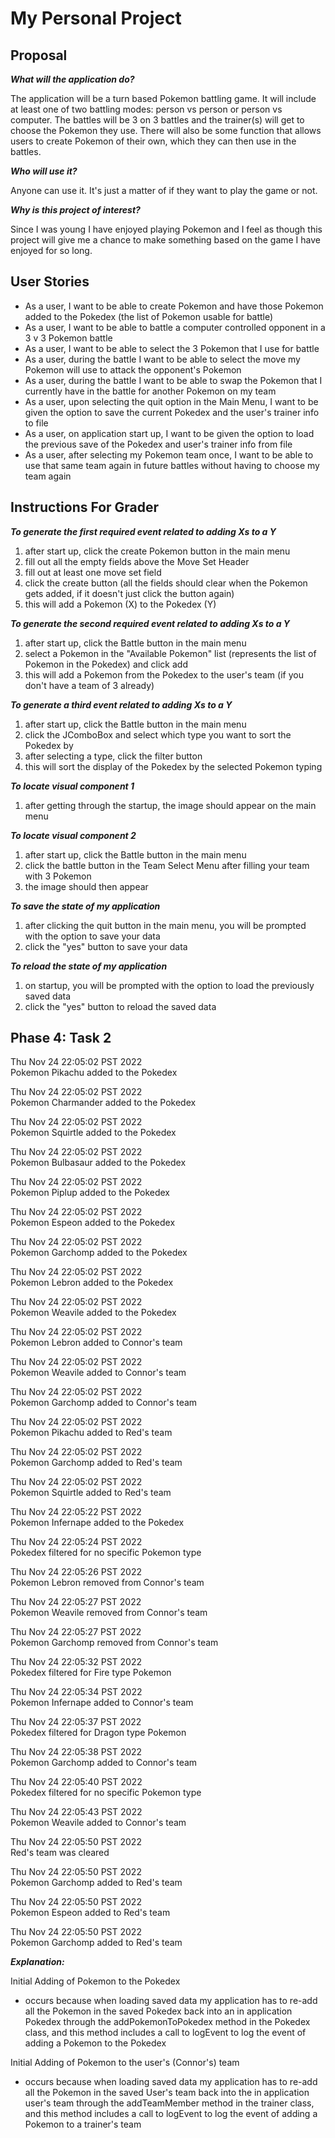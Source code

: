 # My Personal Project

## Proposal

***What will the application do?***

The application will be a turn based Pokemon battling game.
It will include at least one of two battling modes: person vs person or 
person vs computer.
The battles will be 3 on 3 battles and the trainer(s) will get to choose 
the Pokemon they use.
There will also be some function that allows users to create Pokemon of their 
own, which they can then use in the battles.

***Who will use it?***

Anyone can use it. It's just a matter of if they want to play the game or not. 

***Why is this project of interest?***

Since I was young I have enjoyed playing Pokemon and I feel as though 
this project will give me a chance to make something based on the game 
I have enjoyed for so long.

## User Stories

- As a user, I want to be able to create Pokemon and have those Pokemon added 
to the Pokedex (the list of Pokemon usable for battle)
- As a user, I want to be able to battle a computer controlled opponent in a 3 v 3 Pokemon battle
- As a user, I want to be able to select the 3 Pokemon that I use for battle
- As a user, during the battle I want to be able to select the move my Pokemon will use to attack the opponent's
Pokemon
- As a user, during the battle I want to be able to swap the Pokemon that I currently have in the battle for 
another Pokemon on my team
- As a user, upon selecting the quit option in the Main Menu, I want to be given the option to save
the current Pokedex and the user's trainer info to file
- As a user, on application start up, I want to be given the option to load the previous save of the 
Pokedex and user's trainer info from file
- As a user, after selecting my Pokemon team once, I want to be able to use that same team again in 
future battles without having to choose my team again

## Instructions For Grader

***To generate the first required event related to adding Xs to a Y***
1. after start up, click the create Pokemon button in the main menu
2. fill out all the empty fields above the Move Set Header
3. fill out at least one move set field
4. click the create button (all the fields should clear when the Pokemon gets added, if it doesn't just
click the button again)
5. this will add a Pokemon (X) to the Pokedex (Y)

***To generate the second required event related to adding Xs to a Y***
1. after start up, click the Battle button in the main menu
2. select a Pokemon in the "Available Pokemon" list (represents the list of Pokemon in the Pokedex) and click add 
3. this will add a Pokemon from the Pokedex to the user's team (if you don't have a team of 3 already)

***To generate a third event related to adding Xs to a Y***
1. after start up, click the Battle button in the main menu
2. click the JComboBox and select which type you want to sort the Pokedex by
3. after selecting a type, click the filter button
4. this will sort the display of the Pokedex by the selected Pokemon typing

***To locate visual component 1***
1. after getting through the startup, the image should appear on the main menu

***To locate visual component 2***
1. after start up, click the Battle button in the main menu
2. click the battle button in the Team Select Menu after filling your team with 3 Pokemon
3. the image should then appear

***To save the state of my application***
1. after clicking the quit button in the main menu, you will be prompted with the option to save your data
2. click the "yes" button to save your data

***To reload the state of my application***
1. on startup, you will be prompted with the option to load the previously saved data
2. click the "yes" button to reload the saved data

## Phase 4: Task 2
Thu Nov 24 22:05:02 PST 2022 <br/>
Pokemon Pikachu added to the Pokedex

Thu Nov 24 22:05:02 PST 2022 <br/>
Pokemon Charmander added to the Pokedex

Thu Nov 24 22:05:02 PST 2022 <br/>
Pokemon Squirtle added to the Pokedex

Thu Nov 24 22:05:02 PST 2022 <br/>
Pokemon Bulbasaur added to the Pokedex

Thu Nov 24 22:05:02 PST 2022 <br/>
Pokemon Piplup added to the Pokedex

Thu Nov 24 22:05:02 PST 2022 <br/>
Pokemon Espeon added to the Pokedex

Thu Nov 24 22:05:02 PST 2022 <br/>
Pokemon Garchomp added to the Pokedex

Thu Nov 24 22:05:02 PST 2022 <br/>
Pokemon Lebron added to the Pokedex

Thu Nov 24 22:05:02 PST 2022 <br/>
Pokemon Weavile added to the Pokedex

Thu Nov 24 22:05:02 PST 2022 <br/>
Pokemon Lebron added to Connor's team

Thu Nov 24 22:05:02 PST 2022 <br/>
Pokemon Weavile added to Connor's team

Thu Nov 24 22:05:02 PST 2022 <br/>
Pokemon Garchomp added to Connor's team

Thu Nov 24 22:05:02 PST 2022 <br/>
Pokemon Pikachu added to Red's team

Thu Nov 24 22:05:02 PST 2022 <br/>
Pokemon Garchomp added to Red's team

Thu Nov 24 22:05:02 PST 2022 <br/>
Pokemon Squirtle added to Red's team

Thu Nov 24 22:05:22 PST 2022 <br/>
Pokemon Infernape added to the Pokedex

Thu Nov 24 22:05:24 PST 2022 <br/>
Pokedex filtered for no specific Pokemon type

Thu Nov 24 22:05:26 PST 2022 <br/>
Pokemon Lebron removed from Connor's team

Thu Nov 24 22:05:27 PST 2022 <br/>
Pokemon Weavile removed from Connor's team

Thu Nov 24 22:05:27 PST 2022 <br/>
Pokemon Garchomp removed from Connor's team

Thu Nov 24 22:05:32 PST 2022 <br/>
Pokedex filtered for Fire type Pokemon

Thu Nov 24 22:05:34 PST 2022 <br/>
Pokemon Infernape added to Connor's team

Thu Nov 24 22:05:37 PST 2022 <br/>
Pokedex filtered for Dragon type Pokemon

Thu Nov 24 22:05:38 PST 2022 <br/>
Pokemon Garchomp added to Connor's team

Thu Nov 24 22:05:40 PST 2022 <br/>
Pokedex filtered for no specific Pokemon type

Thu Nov 24 22:05:43 PST 2022 <br/>
Pokemon Weavile added to Connor's team

Thu Nov 24 22:05:50 PST 2022 <br/>
Red's team was cleared

Thu Nov 24 22:05:50 PST 2022 <br/>
Pokemon Garchomp added to Red's team

Thu Nov 24 22:05:50 PST 2022 <br/>
Pokemon Espeon added to Red's team

Thu Nov 24 22:05:50 PST 2022 <br/>
Pokemon Garchomp added to Red's team

***Explanation:***

Initial Adding of Pokemon to the Pokedex
- occurs because when loading saved data my application has to re-add all the Pokemon in the 
saved Pokedex back into an in application Pokedex through the addPokemonToPokedex method in the
Pokedex class, and this method includes a call to logEvent to log the event of adding a Pokemon
to the Pokedex

Initial Adding of Pokemon to the user's (Connor's) team
- occurs because when loading saved data my application has to re-add all the Pokemon in the saved
User's team back into the in application user's team through the addTeamMember method in the
trainer class, and this method includes a call to logEvent to log the event of adding a Pokemon to
a trainer's team
